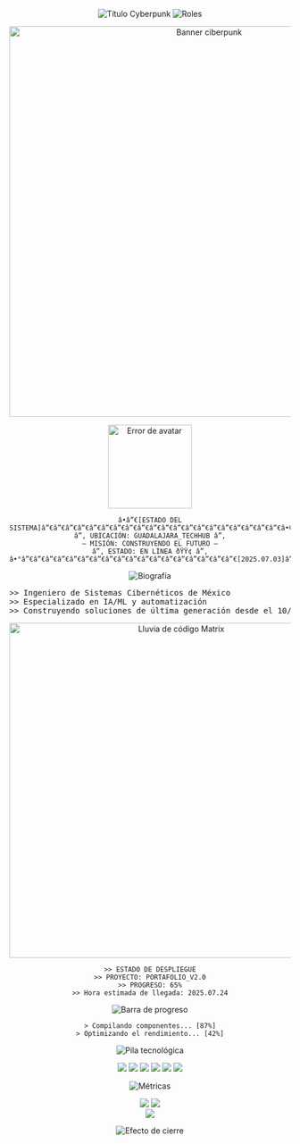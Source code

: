 <p align="center">
  <!-- Cabecera con efecto matriz (SVG corregido) -->
  <img src="https://readme-typing-svg.herokuapp.com?font=Fira+Code&size=32&duration=3000&pause=1000&color=FF00FF¢er=true&vCenter=true&width=580&lines=â–ˆâ–€â–ˆâ–€â–ˆ[ANGELO_ROMANO]â–ˆâ–€â–ˆâ–€â–ˆ" alt="Título Cyberpunk"/>
  <!-- Subtítulo animado corregido -->
  <img src="https://readme-typing-svg.herokuapp.com?font=Fira+Code&pause=1500&color=00FF00¢er=true&repeat=true&width=580&lines=>_AI_Architect:Active;>>_Authomization_Sorcerer:Online;>>>_CYBERPUNK_DEVELOPER:Synchronized" alt="Roles"/>
</p>

<!-- Banner dinámico -->
<p align="center">
  <img src="https://i.imgur.com/qD1Yz5r.gif" alt="Banner ciberpunk" width="700"/>
</p>

<!-- Error de avatar -->
<p align="center">
  <img src="https://i.imgur.com/3yQz4DQ.gif" alt="Error de avatar" width="150" />
</p>

<!-- Panel de estado con diseño de terminal -->
<div align="center">

```
â•â”€[ESTADO DEL SISTEMA]â”€â”€â”€â”€â”€â”€â”€â”€â”€â”€â”€â”€â”€â”€â”€â”€â”€â”€â”€â”€â•®
â”‚ UBICACIÓN: GUADALAJARA_TECHHUB â”‚
— MISIÓN: CONSTRUYENDO EL FUTURO —
â”‚ ESTADO: EN LÍNEA ðŸŸ¢ â”‚
â•°â”€â”€â”€â”€â”€â”€â”€â”€â”€â”€â”€â”€â”€â”€â”€â”€â”€â”€[2025.07.03]â”€â”€â”€â”€â”€â”€â•¯
```

</div>

<!-- Biografía -->
<p align="center">
  <img src="https://readme-typing-svg.herokuapp.com?font=Fira+Code&size=24&pause=1000&color=00FFFF&width=500&lines=>>_BIOGRAPHY_ANALYSIS" alt="Biografía"/>
</p>

<pre>
>> Ingeniero de Sistemas Cibernéticos de México
>> Especializado en IA/ML y automatización
>> Construyendo soluciones de última generación desde el 10/01/2019
</pre>

<!-- Estado de desarrollo con efecto visual -->
<p align="center">
  <img src="https://media.giphy.com/media/oEI9uBYSzLpBK/giphy.gif" width="600" alt="Lluvia de código Matrix">
</p>

<div align="center">

```
>> ESTADO DE DESPLIEGUE
>> PROYECTO: PORTAFOLIO_V2.0
>> PROGRESO: 65%
>> Hora estimada de llegada: 2025.07.24
```

<!-- Barra de progreso visual -->
![Barra de progreso](https://progress-bar.dev/65/?scale=100&width=400&color=b84fe2&suffix=%25)

```
> Compilando componentes... [87%]
> Optimizando el rendimiento... [42%]
```

</div>

<!-- Insignias de Tech Stack Con -->
<p align="center">
  <img src="https://readme-typing-svg.herokuapp.com?font=Fira+Code&size=24&pause=1000&color=FF00FF&width=500&lines=>>_TECHNOLOGY_MATRIX" alt="Pila tecnológica"/>
</p>

<p align="center">
  <img src="https://img.shields.io/badge/Python-3776AB?style=for-the-badge&logo=python&logoColor=FFDE57&color=2E8B57" />
  <img src="https://img.shields.io/badge/Java-007396?style=for-the-badge&logo=java&logoColor=white&color=FF4500" />
  <img src="https://img.shields.io/badge/JavaScript-F7DF1E?style=for-the-badge&logo=javascript&logoColor=black" />
  <img src="https://img.shields.io/badge/HTML5-E34F26?style=for-the-badge&logo=html5&logoColor=white" />
  <img src="https://img.shields.io/badge/n8n-4A148C?style=for-the-badge&logo=n8n&logoColor=white" />
  <img src="https://img.shields.io/badge/MacroDroid-FF8C00?style=for-the-badge&logo=android&logoColor=white" />
</p>

<!-- GitHub Stats con estilo hacker -->
<p align="center">
  <img src="https://readme-typing-svg.herokuapp.com?font=Fira+Code&size=24&pause=1000&color=00FFFF&width=500&lines=>>_PERFORMANCE_METRICS" alt="Métricas"/>
</p>

<p align="center">
  <img src="https://github-readme-stats.vercel.app/api?username=angeloromano51&show_icons=true&theme=radical&bg_color=0d1117&title_color=FF00FF&text_color=00FF00&icon_color=00FFFF&hide_border=true" />
  <img src="https://github-readme-stats.vercel.app/api/top-langs/?username=angeloromano51&layout=compact&theme=radical&bg_color=0d1117&title_color=FF00FF&text_color=00FF00&hide_border=true" />
  <br/>
  <img src="https://streak-stats.demolab.com?user=angeloromano51&theme=highcontrast&hide_border=true&background=000000&stroke=00FF00" />
</p>

<!-- Pie de página animada -->
<p align="center">
  <img src="https://readme-typing-svg.herokuapp.com?font=Fira+Code&size=18&pause=3000&color=FF00FF&width=600&lines=>>>_SESIÓN_TERMINADA...;>>>_CONECTADO...;>>>_EJECUCIÓN_COMPLETA" alt="Efecto de cierre"/>
</p>